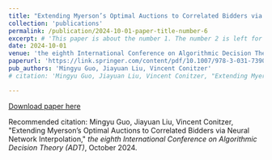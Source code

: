 ```yaml
---
title: "Extending Myerson’s Optimal Auctions to Correlated Bidders via Neural Network Interpolation"
collection: 'publications'
permalink: /publication/2024-10-01-paper-title-number-6
excerpt: # 'This paper is about the number 1. The number 2 is left for future work.'
date: 2024-10-01
venue: 'the eighth International Conference on Algorithmic Decision Theory (ADT)'
paperurl: 'https://link.springer.com/content/pdf/10.1007/978-3-031-73903-3.pdf#page=299'
pub_authors: 'Mingyu Guo, Jiayuan Liu, Vincent Conitzer'
# citation: 'Mingyu Guo, Jiayuan Liu, Vincent Conitzer, "Extending Myerson’s Optimal Auctions to Correlated Bidders via Neural Network Interpolation," <i>the eighth International Conference on Algorithmic Decision Theory (ADT)</i>, October 2024. '

---
```

<!-- This paper is about the number 1. The number 2 is left for future work. -->

[Download paper here](https://link.springer.com/content/pdf/10.1007/978-3-031-73903-3.pdf#page=299)

Recommended citation: Mingyu Guo, Jiayuan Liu, Vincent Conitzer, "Extending Myerson’s Optimal Auctions to Correlated Bidders via Neural Network Interpolation," <i>the eighth International Conference on Algorithmic Decision Theory (ADT)</i>, October 2024.